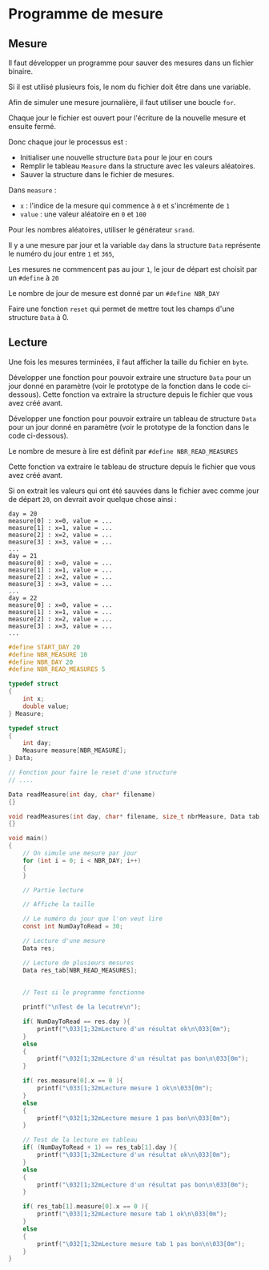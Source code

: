 # Programme de mesure

## Mesure
Il faut développer un programme pour sauver des mesures dans un fichier binaire.

Si il est utilisé plusieurs fois, le nom du fichier doit être dans une variable.

Afin de simuler une mesure journalière, il faut utiliser une boucle `for`.

Chaque jour le fichier est ouvert pour l'écriture de la nouvelle mesure et ensuite fermé.

Donc chaque jour le processus est :
- Initialiser une nouvelle structure `Data` pour le jour en cours
- Remplir le tableau `Measure` dans la structure avec les valeurs aléatoires.
- Sauver la structure dans le fichier de mesures.

Dans `measure` :
- `x` : l'indice de la mesure qui commence à `0` et s'incrémente de `1`
- `value` : une valeur aléatoire en `0` et `100`

Pour les nombres aléatoires, utiliser le générateur `srand`.

Il y a une mesure par jour et la variable `day` dans la structure `Data` représente le numéro du jour entre `1` et `365`,

Les mesures ne commencent pas au jour `1`, le  jour de départ est choisit par un `#define` à `20`

Le nombre de jour de mesure est donné par un `#define NBR_DAY`

Faire une fonction `reset` qui permet de mettre tout les champs d'une structure `Data` à 0.


## Lecture
Une fois les mesures terminées, il faut afficher la taille du fichier en `byte`.

Développer une fonction pour pouvoir extraire une structure `Data` pour un jour donné en paramètre (voir le prototype de la fonction dans le code ci-dessous).
Cette fonction va extraire la structure depuis le fichier que vous avez créé avant.

Développer une fonction pour pouvoir extraire un tableau de structure `Data` pour un jour donné en paramètre (voir le prototype de la fonction dans le code ci-dessous).

Le nombre de mesure à lire est définit par `#define NBR_READ_MEASURES`

Cette fonction va extraire le tableau de structure depuis le fichier que vous avez créé avant.

Si on extrait les valeurs qui ont été sauvées dans le fichier avec comme jour de départ `20`, on devrait avoir quelque chose ainsi :
```console
day = 20
measure[0] : x=0, value = ...
measure[1] : x=1, value = ...
measure[2] : x=2, value = ...
measure[3] : x=3, value = ...
...
day = 21
measure[0] : x=0, value = ...
measure[1] : x=1, value = ...
measure[2] : x=2, value = ...
measure[3] : x=3, value = ...
...
day = 22
measure[0] : x=0, value = ...
measure[1] : x=1, value = ...
measure[2] : x=2, value = ...
measure[3] : x=3, value = ...
...
```


```C
#define START_DAY 20
#define NBR_MEASURE 10
#define NBR_DAY 20
#define NBR_READ_MEASURES 5

typedef struct
{
    int x;
    double value;
} Measure;

typedef struct
{
    int day;
    Measure measure[NBR_MEASURE];
} Data;

// Fonction pour faire le reset d'une structure
// ....

Data readMeasure(int day, char* filename)
{}

void readMeasures(int day, char* filename, size_t nbrMeasure, Data tab[])
{}

void main()
{
    // On simule une mesure par jour
    for (int i = 0; i < NBR_DAY; i++)
    {
    }

    // Partie lecture

    // Affiche la taille

    // Le numéro du jour que l'on veut lire
    const int NumDayToRead = 30;    

    // Lecture d'une mesure
    Data res;

    // Lecture de plusieurs mesures
    Data res_tab[NBR_READ_MEASURES];
    
    
    // Test si le programme fonctionne

    printf("\nTest de la lecutre\n");

    if( NumDayToRead == res.day ){
        printf("\033[1;32mLecture d'un résultat ok\n\033[0m");
    }
    else
    {
        printf("\032[1;32mLecture d'un résultat pas bon\n\033[0m");
    }

    if( res.measure[0].x == 0 ){
        printf("\033[1;32mLecture mesure 1 ok\n\033[0m");
    }
    else
    {
        printf("\032[1;32mLecture mesure 1 pas bon\n\033[0m");
    }

    // Test de la lecture en tableau
    if( (NumDayToRead + 1) == res_tab[1].day ){
        printf("\033[1;32mLecture d'un résultat ok\n\033[0m");
    }
    else
    {
        printf("\032[1;32mLecture d'un résultat pas bon\n\033[0m");
    }

    if( res_tab[1].measure[0].x == 0 ){
        printf("\033[1;32mLecture mesure tab 1 ok\n\033[0m");
    }
    else
    {
        printf("\032[1;32mLecture mesure tab 1 pas bon\n\033[0m");
    }
}

```
